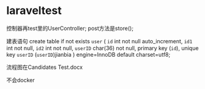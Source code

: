 # laraveltest

控制器再test里的UserController; post方法是store();

建表语句
create table if not exists `user` (
`id` int not null auto_increment,
  `id1` int not null,
  `id2` int not null,
  `userID` char(36)  not null,
  primary key (`id`),
  unique key `userID` (`userID`)jianbia
) engine=InnoDB default charset=utf8;



流程图在Candidates Test.docx

不会docker
